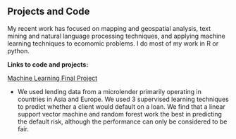 ## Projects and Code    
My recent work has focused on mapping and geospatial analysis, text mining and natural language processing techniques, and applying machine learning techniques to ecomomic problems. I do most of my work in R or python. 


**Links to code and projects:**

[Machine Learning Final Project](ml_code.md)
* We used lending data from a microlender primarily operating in countries in Asia and Europe. We used 3 supervised learning techniques to predict whether a client would default on a loan. We find that a linear support vector machine and random forest work the best in predicting the default risk, although the performance can only be considered to be fair.  
